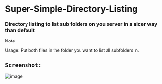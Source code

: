 # Super-Simple-Directory-Listing
### Directory listing to list sub folders on you server in a nicer way than default

> [!NOTE]
> Usage: Put both files in the folder you want to list all subfolders in.



## <code>**Screenshot:**</code>
![image](https://github.com/user-attachments/assets/d14794c5-788d-441e-8da8-09b564e513aa)
